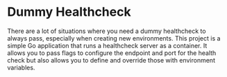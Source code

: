 # Dummy Healthcheck

There are a lot of situations where you need a dummy healthcheck to always pass, especially when creating new environments. This project is a simple Go application that runs a healthcheck server as a container. It allows you to pass flags to configure the endpoint and port for the health check but also allows you to define and override those with environment variables.
